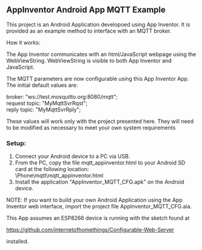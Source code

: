 <h2><strong>AppInventor Android App MQTT Example</strong></h2>

This project is an Android Application developoed using App Inventor.
It is provided as an example method to interface with an MQTT broker.

How it works:

The App Inventor communicates with an html/JavaScript webpage using
the WebViewString. WebViewString is visible to both App Inventor and JavaScript.

The MQTT parameters are now configurable using this App Inventor App. The initial
default values are:

broker:        "ws://test.mosquitto.org:8080/mqtt";<br>
request topic: "MyMqttSvrRqst";<br>
reply topic:   "MyMqttSvrRply";<br>

These values will work only with the project presented here. They will need to be 
modified as necessary to meet your own system requirements

<strong><h3>Setup:</h3></strong>

1. Connect your Android device to a PC via USB.
2. From the PC, copy the file mqtt_appinventor.html to your Android SD card at the following location:<br>
   <ANDROID NAME ON PC>\Phone\mqtt\mqtt_appinventor.html<br>
3. Install the application "AppInventor_MQTT_CFG.apk" on the Android device.

NOTE: If you want to build your own Android Application using the App Inventor web interface,
import the project file AppInventor_MQTT_CFG.aia.

This App assumes an ESP8266 device is running with the sketch found at 

https://github.com/internetofhomethings/Configurable-Web-Server

installed.
